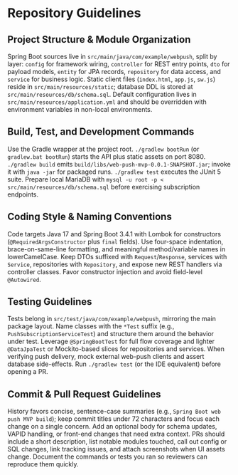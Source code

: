# Repository Guidelines

## Project Structure & Module Organization
Spring Boot sources live in `src/main/java/com/example/webpush`, split by layer: `config` for framework wiring, `controller` for REST entry points, `dto` for payload models, `entity` for JPA records, `repository` for data access, and `service` for business logic. Static client files (`index.html`, `app.js`, `sw.js`) reside in `src/main/resources/static`; database DDL is stored at `src/main/resources/db/schema.sql`. Default configuration lives in `src/main/resources/application.yml` and should be overridden with environment variables in non-local environments.

## Build, Test, and Development Commands
Use the Gradle wrapper at the project root. `./gradlew bootRun` (or `gradlew.bat bootRun`) starts the API plus static assets on port 8080. `./gradlew build` emits `build/libs/web-push-mvp-0.0.1-SNAPSHOT.jar`; invoke it with `java -jar` for packaged runs. `./gradlew test` executes the JUnit 5 suite. Prepare local MariaDB with `mysql -u root -p < src/main/resources/db/schema.sql` before exercising subscription endpoints.

## Coding Style & Naming Conventions
Code targets Java 17 and Spring Boot 3.4.1 with Lombok for constructors (`@RequiredArgsConstructor` plus `final` fields). Use four-space indentation, brace-on-same-line formatting, and meaningful method/variable names in lowerCamelCase. Keep DTOs suffixed with `Request`/`Response`, services with `Service`, repositories with `Repository`, and expose new REST handlers via controller classes. Favor constructor injection and avoid field-level `@Autowired`.

## Testing Guidelines
Tests belong in `src/test/java/com/example/webpush`, mirroring the main package layout. Name classes with the `*Test` suffix (e.g., `PushSubscriptionServiceTest`) and structure them around the behavior under test. Leverage `@SpringBootTest` for full flow coverage and lighter `@DataJpaTest` or Mockito-based slices for repositories and services. When verifying push delivery, mock external web-push clients and assert database side-effects. Run `./gradlew test` (or the IDE equivalent) before opening a PR.

## Commit & Pull Request Guidelines
History favors concise, sentence-case summaries (e.g., `Spring Boot web push MVP build`); keep commit titles under 72 characters and focus each change on a single concern. Add an optional body for schema updates, VAPID handling, or front-end changes that need extra context. PRs should include a short description, list notable modules touched, call out config or SQL changes, link tracking issues, and attach screenshots when UI assets change. Document the commands or tests you ran so reviewers can reproduce them quickly.
